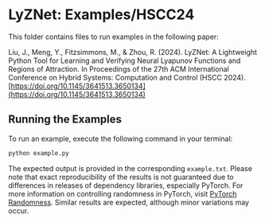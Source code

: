 # LyZNet: Examples/HSCC24

This folder contains files to run examples in the following paper:

Liu, J., Meng, Y., Fitzsimmons, M., & Zhou, R. (2024). LyZNet: A Lightweight Python Tool for Learning and Verifying Neural Lyapunov Functions and Regions of Attraction. In Proceedings of the 27th ACM International Conference on Hybrid Systems: Computation and Control (HSCC 2024). [https://doi.org/10.1145/3641513.3650134](https://doi.org/10.1145/3641513.3650134)

## Running the Examples

To run an example, execute the following command in your terminal:

```bash
python example.py
```

The expected output is provided in the corresponding `example.txt`. Please note that exact reproducibility of the results is not guaranteed due to differences in releases of dependency libraries, especially PyTorch. For more information on controlling randomness in PyTorch, visit [PyTorch Randomness](https://pytorch.org/docs/stable/notes/randomness.html). Similar results are expected, although minor variations may occur.
